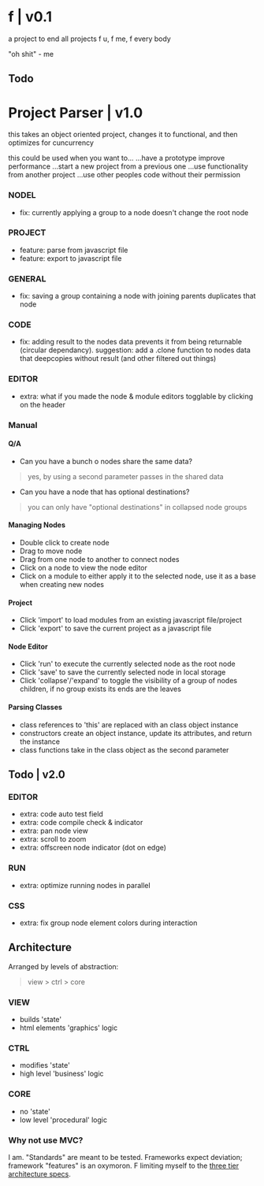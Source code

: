 # f | v0.1
a project to end all projects
f u, f me, f every body

"oh shit" - me

## Todo

# Project Parser | v1.0
this takes an object oriented project,
changes it to functional,
and then optimizes for cuncurrency

this could be used when you want to...
...have a prototype improve performance
...start a new project from a previous one
...use functionality from another project
...use other peoples code without their permission


### NODEL
- fix: currently applying a group to a node doesn't change the root node
### PROJECT
- feature: parse from javascript file
- feature: export to javascript file
### GENERAL
- fix: saving a group containing a node with joining parents duplicates that node
### CODE
- fix: adding result to the nodes data prevents it from being returnable (circular dependancy). suggestion: add a .clone function to nodes data that deepcopies without result (and other filtered out things)
### EDITOR
- extra: what if you made the node & module editors togglable by clicking on the header



### Manual

#### Q/A
- Can you have a bunch o nodes share the same data?
> yes, by using a second parameter passes in the shared data 
- Can you have a node that has optional destinations?
> you can only have "optional destinations" in collapsed node groups

#### Managing Nodes
- Double click to create node
- Drag to move node
- Drag from one node to another to connect nodes
- Click on a node to view the node editor
- Click on a module to either apply it to the selected node, use it as a base when creating new nodes 

#### Project
- Click 'import' to load modules from an existing javascript file/project
- Click 'export' to save the current project as a javascript file

#### Node Editor
- Click 'run' to execute the currently selected node as the root node 
- Click 'save' to save the currently selected node in local storage
- Click 'collapse'/'expand' to toggle the visibility of a group of nodes children, if no group exists its ends are the leaves

#### Parsing Classes
- class references to 'this' are replaced with an class object instance
- constructors create an object instance, update its attributes, and return the instance
- class functions take in the class object as the second parameter



## Todo | v2.0
### EDITOR
- extra: code auto test field
- extra: code compile check & indicator
- extra: pan node view
- extra: scroll to zoom
- extra: offscreen node indicator (dot on edge)
### RUN
- extra: optimize running nodes in parallel
### CSS
- extra: fix group node element colors during interaction


## Architecture
Arranged by levels of abstraction:
> view > ctrl > core
### VIEW
- builds 'state'
- html elements 'graphics' logic
### CTRL
- modifies 'state'
- high level 'business' logic
### CORE
- no 'state'
- low level 'procedural' logic

### Why not use MVC?
I am. "Standards" are meant to be tested. Frameworks expect deviation; framework "features" is an oxymoron. F limiting myself to the [three tier architecture specs](https://www.ibm.com/cloud/learn/three-tier-architecture).

